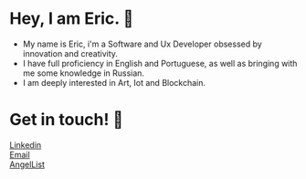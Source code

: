 # Hey, I am Eric. 🌌
* My name is Eric, i'm a Software and Ux Developer obsessed by innovation and creativity.
* I have full proficiency in English and Portuguese, as well as bringing with me some knowledge in Russian.
* I am deeply interested in Art, Iot and Blockchain.
# Get in touch! 📲
[Linkedin](https://www.linkedin.com/in/geteric/)
<br>
[Email](mailto:ericviana1369@gmail.com)
<br>
[AngelList](https://angel.co/u/geteric)




